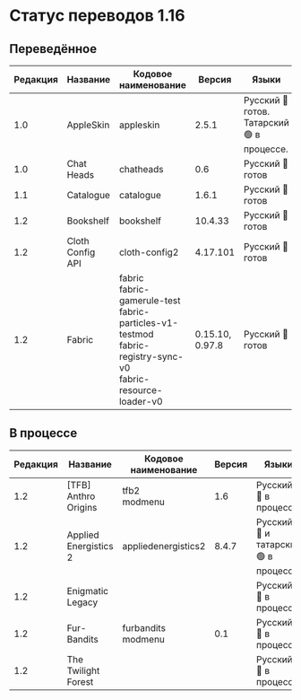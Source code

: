# Статус переводов 1.16

## Переведённое

| Редакция | Название | Кодовое наименование | Версия | Языки |
| - | - | - | - | - |
| 1.0 | AppleSkin | appleskin | 2.5.1 | Русский 🔴 готов. Татарский 🟢 в процессе. |
| 1.0 | Chat Heads | chatheads | 0.6 | Русский 🔴 готов |
| 1.1 | Catalogue | catalogue | 1.6.1 | Русский 🔴 готов |
| 1.2 | Bookshelf | bookshelf | 10.4.33 | Русский 🔴 готов |
| 1.2 | Cloth Config API | cloth-config2 | 4.17.101 | Русский 🔴 готов |
| 1.2 | Fabric | fabric<br>fabric-gamerule-test<br>fabric-particles-v1-testmod<br>fabric-registry-sync-v0<br>fabric-resource-loader-v0 | 0.15.10, 0.97.8 | Русский 🔴 готов |

## В процессе

| Редакция | Название | Кодовое наименование | Версия | Языки |
| - | - | - | - | - |
| 1.2 | [TFB] Anthro Origins | tfb2<br>modmenu | 1.6 | Русский 🔴 в процессе |
| 1.2 | Applied Energistics 2 | appliedenergistics2 | 8.4.7 | Русский 🔴 и татарский 🟢 в процессе |
| 1.2 | Enigmatic Legacy |  |  | Русский 🔴 в процессе |
| 1.2 | Fur-Bandits | furbandits<br>modmenu | 0.1 | Русский 🔴 в процессе |
| 1.2 | The Twilight Forest |  |  | Русский 🔴 в процессе |
